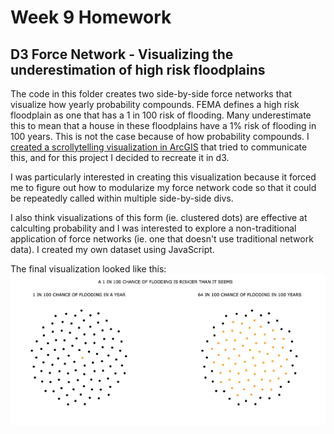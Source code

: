 
Week 9 Homework
===============

D3 Force Network - Visualizing the underestimation of high risk floodplains
---------------------

The code in this folder creates two side-by-side force networks that visualize
how yearly probability compounds. FEMA defines a high risk floodplain as one
that has a 1 in 100 risk of flooding. Many underestimate this to mean that a
house in these floodplains have a 1% risk of flooding in 100 years. This is not
the case because of how probability compounds. I [created a scrollytelling
visualization in ArcGIS](https://storymaps.arcgis.com/stories/8d2bb89b23cc4ba09cf08c4b052ff67c) that tried to communicate this, and for
this project I decided to recreate it in d3.

I was particularly interested in creating this visualization because it forced
me to figure out how to modularize my force network code so that it could be repeatedly
called within multiple side-by-side divs. 

I also think visualizations of this
form (ie. clustered dots) are effective at calculting probability and I was
interested to explore a non-traditional application of force networks (ie. one
that
doesn't use traditional network data). I created my own dataset using JavaScript.

The final visualization looked like this:
![final_plot](final_network_plot.png "network")